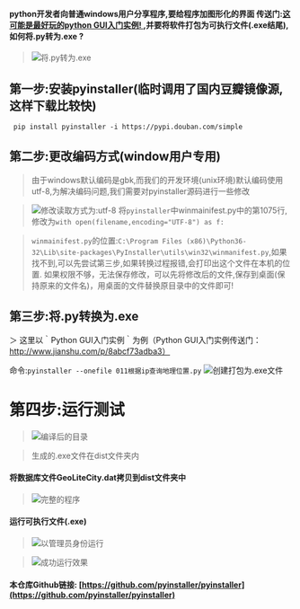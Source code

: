 #### python开发者向普通windows用户分享程序,要给程序加图形化的界面 传送门:[这可能是最好玩的python GUI入门实例! ](http://www.jianshu.com/p/8abcf73adba3),并要将软件打包为可执行文件(.exe结尾),如何将.py转为.exe ?


> ![将.py转为.exe](http://upload-images.jianshu.io/upload_images/3203841-ea13fb1c8f056423.png?imageMogr2/auto-orient/strip%7CimageView2/2/w/1240)


## 第一步:安装pyinstaller(临时调用了国内豆瓣镜像源,这样下载比较快)

` pip install pyinstaller -i https://pypi.douban.com/simple`

## 第二步:更改编码方式(window用户专用)
> 由于windows默认编码是gbk,而我们的开发环境(unix环境)默认编码使用utf-8,为解决编码问题,我们需要对pyinstaller源码进行一些修改

> ![修改读取方式为:utf-8](http://upload-images.jianshu.io/upload_images/3203841-2cb3b1c69883aeef.png?imageMogr2/auto-orient/strip%7CimageView2/2/w/1240)
将`pyinstaller`中winmainifest.py中的第1075行,修改为`with open(filename,encoding="UTF-8") as f:  `

> `winmainifest.py`的位置:`C:\Program Files (x86)\Python36-32\Lib\site-packages\PyInstaller\utils\win32\winmanifest.py`,如果找不到,可以先尝试第三步,如果转换过程报错,会打印出这个文件在本机的位置.
如果权限不够，无法保存修改，可以先将修改后的文件,保存到桌面(保持原来的文件名)，用桌面的文件替换原目录中的文件即可!


## 第三步:将.py转换为.exe

＞ 这里以｀Python GUI入门实例｀为例（Python GUI入门实例传送门：http://www.jianshu.com/p/8abcf73adba3）

命令:`pyinstaller --onefile 011根据ip查询地理位置.py`
![创建打包为.exe文件](http://upload-images.jianshu.io/upload_images/3203841-2274cd49da3bea1c.png?imageMogr2/auto-orient/strip%7CimageView2/2/w/1240)



# 第四步:运行测试


> ![编译后的目录](http://upload-images.jianshu.io/upload_images/3203841-6d2e41adfaa3090f.png?imageMogr2/auto-orient/strip%7CimageView2/2/w/1240)

> 生成的.exe文件在dist文件夹内

#### 将数据库文件GeoLiteCity.dat拷贝到dist文件夹中


> ![完整的程序](http://upload-images.jianshu.io/upload_images/3203841-5ae20f599cf5fa68.png?imageMogr2/auto-orient/strip%7CimageView2/2/w/1240)

#### 运行可执行文件(.exe)


> ![以管理员身份运行](http://upload-images.jianshu.io/upload_images/3203841-42b51c7d2e8e83a6.png?imageMogr2/auto-orient/strip%7CimageView2/2/w/1240)


> ![成功运行效果](http://upload-images.jianshu.io/upload_images/3203841-c64904fc3f48ae8f.png?imageMogr2/auto-orient/strip%7CimageView2/2/w/1240)


#### 本仓库Github链接: [https://github.com/pyinstaller/pyinstaller](https://github.com/pyinstaller/pyinstaller)
